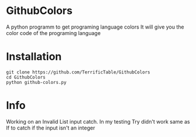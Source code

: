 # GithubColors
A python programm to get programing language colors
It will give you the color code of the programing language

# Installation
```
git clone https://github.com/TerrificTable/GithubColors
cd GithubColors
python github-colors.py
```

# Info
Working on an Invalid List input catch.
In my testing Try didn't work same as If to catch if the input isn't an integer
